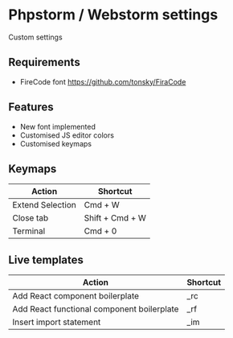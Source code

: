 # Phpstorm / Webstorm settings
Custom settings

## Requirements
- FireCode font https://github.com/tonsky/FiraCode

## Features
- New font implemented
- Customised JS editor colors
- Customised keymaps

## Keymaps


| Action | Shortcut |
|---|---|
|Extend Selection|Cmd + W|
|Close tab| Shift + Cmd + W|
|Terminal| Cmd + 0|




## Live templates


| Action | Shortcut |
|---|---|
|Add React component boilerplate | _rc |
|Add React functional component boilerplate | _rf |
|Insert import statement| _im |
